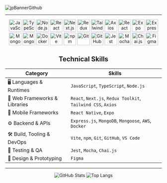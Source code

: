 <p align="center">
  
![jpBannerGithub](https://github.com/user-attachments/assets/c4bf34ba-4533-44e9-8cfd-165d4c40ffe6)

</p>

---


<p align="center">
  <img src="https://cdn.simpleicons.org/javascript/F7DF1E" alt="JavaScript" width="40" height="40" />
  <img src="https://cdn.simpleicons.org/typescript/3178C6" alt="TypeScript" width="40" height="40" />
  <img src="https://cdn.simpleicons.org/node.js/339933" alt="Node.js" width="40" height="40" />
  <img src="https://cdn.simpleicons.org/react/61DAFB" alt="React" width="40" height="40" />
  <img src="https://cdn.simpleicons.org/next.js/ffffff" alt="Next.js" width="40" height="40" />
  <img src="https://cdn.simpleicons.org/redux/764ABC" alt="Redux Toolkit" width="40" height="40" />
  <img src="https://cdn.simpleicons.org/tailwindcss/06B6D4" alt="Tailwind CSS" width="40" height="40" />
  <img src="https://cdn.simpleicons.org/axios/5A29E4" alt="Axios" width="40" height="40" />
  <img src="https://cdn.simpleicons.org/react/61DAFB" alt="React Native" width="40" height="40" />
  <img src="https://cdn.simpleicons.org/expo/4285F4" alt="Expo" width="40" height="40" />
  <img src="https://cdn.simpleicons.org/express/4CAF50" alt="Express.js" width="40" height="40" />
  <img src="https://cdn.simpleicons.org/mongodb/47A248" alt="MongoDB" width="40" height="40" />
  <img src="https://cdn.simpleicons.org/mongoose/880000" alt="Mongoose" width="40" height="40" />
  <img src="https://cdn.simpleicons.org/docker/2496ED" alt="Docker" width="40" height="40" />
  <img src="https://cdn.simpleicons.org/vite/646CFF" alt="Vite" width="40" height="40" />
  <img src="https://cdn.simpleicons.org/npm/CB3837" alt="npm" width="40" height="40" />
  <img src="https://cdn.simpleicons.org/git/F05032" alt="Git" width="40" height="40" />
  <img src="https://cdn.simpleicons.org/github/ffffff" alt="GitHub" width="40" height="40" />
  <img src="https://cdn.simpleicons.org/jest/C21325" alt="Jest" width="40" height="40" />
  <img src="https://cdn.simpleicons.org/mocha/8D6748" alt="Mocha" width="40" height="40" />
  <img src="https://cdn.simpleicons.org/chai/A30701" alt="Chai.js" width="40" height="40" />
  <img src="https://cdn.simpleicons.org/figma/F24E1E" alt="Figma" width="40" height="40" />
</p>


<h2 align="center">Technical Skills</h2>

<div align="center">

| Category                          | Skills                                                         |
|-----------------------------------|----------------------------------------------------------------|
| 🖥️ Languages & Runtimes           | `JavaScript`, `TypeScript`, `Node.js`                          |
| 🔗 Web Frameworks & Libraries     | `React`, `Next.js`, `Redux Toolkit`, `Tailwind CSS`, `Axios`   |
| 📱 Mobile Frameworks              | `React Native`, `Expo`                                         |
| ⚙️ Backend & APIs                 | `Express.js`, `MongoDB`, `Mongoose`, `AWS`, `Docker`           |
| 🛠️ Build, Tooling & DevOps        | `Vite`, `npm`, `Git`, `GitHub`, `VS Code`                      |
| 🧪 Testing & QA                   | `Jest`, `Mocha`, `Chai.js`                                     |
| 🎨 Design & Prototyping           | `Figma`                                                        |

</div>

---

<p align="center">
  <img src="https://github-readme-stats.vercel.app/api?username=j0sep0z0&show_icons=true&theme=transparent" alt="GitHub Stats" />   
  <img src="https://github-readme-stats.vercel.app/api/top-langs/?username=j0sep0z0&layout=compact&theme=transparent" alt="Top Langs" />
</p>















